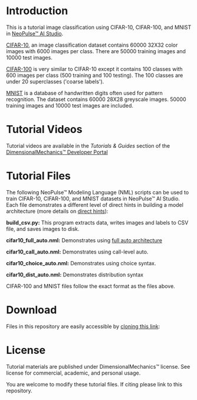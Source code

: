 # Introduction
This is a tutorial image classification using CIFAR-10, CIFAR-100, and MNIST in [NeoPulse™ AI Studio](https://aws.amazon.com/marketplace/pp/B074NDG36S/ref=vdr_rf).

[CIFAR-10](http://www.cs.toronto.edu/~kriz/cifar.html), an image classification dataset contains 60000 32X32 color images with 6000 images per class. There are 50000 training images and 10000 test images.

[CIFAR-100](http://www.cs.toronto.edu/~kriz/cifar.html) is very similar to CIFAR-10 except it contains 100 classes with 600 images per class (500 training and 100 testing). The 100 classes are under 20 superclasses ('coarse labels').

[MNIST](yann.lecun.com/exdb/mnist/) is a database of handwritten digits often used for pattern recognition. The dataset contains 60000 28X28 greyscale images. 50000 training images and 10000 test images are included.

# Tutorial Videos
Tutorial videos are available in the *Tutorials & Guides* section of the [DimensionalMechanics™ Developer Portal](https://dimensionalmechanics.com/ai-developer-portal)

# Tutorial Files
The following NeoPulse™ Modeling Language (NML) scripts can be used to train CIFAR-10, CIFAR-100, and MNIST datasets in NeoPulse™ AI Studio. Each file demonstrates a different level of direct hints in building a model architecture (more details on [direct hints](https://docs.neopulse.ai/NML-Oracle-direct/)):

**build_csv.py:** This program extracts data, writes images and labels to CSV file, and saves images to disk.  

**cifar10_full_auto.nml:** Demonstrates using [full auto architecture](https://docs.neopulse.ai/NML-architecture/)

**cifar10_call_auto.nml:** Demonstrates using call-level auto.

**cifar10_choice_auto.nml:** Demonstrates using choice syntax.

**cifar10_dist_auto.nml:** Demonstrates distribution syntax

CIFAR-100 and MNIST files follow the exact format as the files above.

# Download
Files in this repository are easily accessible by [cloning this link](https://github.com/DimensionalMechanics/NeoPulse-Examples.git):

# License
Tutorial materials are published under DimensionalMechanics™ license. See license for commercial, academic, and personal usage.

You are welcome to modify these tutorial files. If citing please link to this repository.
